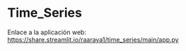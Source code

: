 # Time_Series

Enlace a la aplicación web: https://share.streamlit.io/raaraya1/time_series/main/app.py
